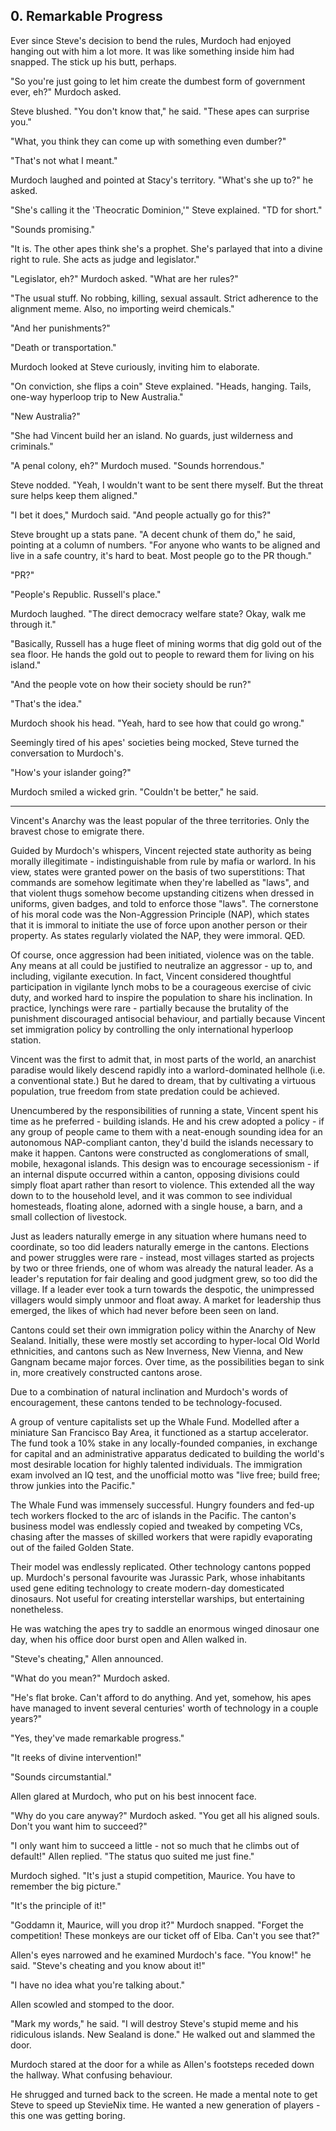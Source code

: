 ## 0. Remarkable Progress

Ever since Steve's decision to bend the rules, Murdoch had enjoyed hanging out with him a lot more. It was like something inside him had snapped. The stick up his butt, perhaps.

"So you're just going to let him create the dumbest form of government ever, eh?" Murdoch asked.

Steve blushed. "You don't know that," he said. "These apes can surprise you."

"What, you think they can come up with something even dumber?"

"That's not what I meant."

Murdoch laughed and pointed at Stacy's territory. "What's she up to?" he asked.

"She's calling it the 'Theocratic Dominion,'" Steve explained. "TD for short."

"Sounds promising."

"It is. The other apes think she's a prophet. She's parlayed that into a divine right to rule. She acts as judge and legislator."

"Legislator, eh?" Murdoch asked. "What are her rules?" 

"The usual stuff. No robbing, killing, sexual assault. Strict adherence to the alignment meme. Also, no importing weird chemicals."

"And her punishments?"

"Death or transportation."

Murdoch looked at Steve curiously, inviting him to elaborate.

"On conviction, she flips a coin" Steve explained. "Heads, hanging. Tails, one-way hyperloop trip to New Australia."

"New Australia?"

"She had Vincent build her an island. No guards, just wilderness and criminals."

"A penal colony, eh?" Murdoch mused. "Sounds horrendous."

Steve nodded. "Yeah, I wouldn't want to be sent there myself. But the threat sure helps keep them aligned."

"I bet it does," Murdoch said. "And people actually go for this?"

Steve brought up a stats pane. "A decent chunk of them do," he said, pointing at a column of numbers. "For anyone who wants to be aligned and live in a safe country, it's hard to beat. Most people go to the PR though."

"PR?"

"People's Republic. Russell's place."

Murdoch laughed. "The direct democracy welfare state? Okay, walk me through it."

"Basically, Russell has a huge fleet of mining worms that dig gold out of the sea floor. He hands the gold out to people to reward them for living on his island."

"And the people vote on how their society should be run?"

"That's the idea."

Murdoch shook his head. "Yeah, hard to see how that could go wrong."

Seemingly tired of his apes' societies being mocked, Steve turned the conversation to Murdoch's.

"How's your islander going?"

Murdoch smiled a wicked grin. "Couldn't be better," he said.

---

Vincent's Anarchy was the least popular of the three territories. Only the bravest chose to emigrate there.

Guided by Murdoch's whispers, Vincent rejected state authority as being morally illegitimate - indistinguishable from rule by mafia or warlord. In his view, states were granted power on the basis of two superstitions: That commands are somehow legitimate when they're labelled as "laws", and that violent thugs somehow become upstanding citizens when dressed in uniforms, given badges, and told to enforce those "laws". The cornerstone of his moral code was the Non-Aggression Principle (NAP), which states that it is immoral to initiate the use of force upon another person or their property. As states regularly violated the NAP, they were immoral. QED.

Of course, once aggression had been initiated, violence was on the table. Any means at all could be justified to neutralize an aggressor - up to, and including, vigilante execution. In fact, Vincent considered thoughtful participation in vigilante lynch mobs to be a courageous exercise of civic duty, and worked hard to inspire the population to share his inclination. In practice, lynchings were rare - partially because the brutality of the punishment discouraged antisocial behaviour, and partially because Vincent set immigration policy by controlling the only international hyperloop station.

Vincent was the first to admit that, in most parts of the world, an anarchist paradise would likely descend rapidly into a warlord-dominated hellhole (i.e. a conventional state.) But he dared to dream, that by cultivating a virtuous population, true freedom from state predation could be achieved.

Unencumbered by the responsibilities of running a state, Vincent spent his time as he preferred - building islands. He and his crew adopted a policy - if any group of people came to them with a neat-enough sounding idea for an autonomous NAP-compliant canton, they'd build the islands necessary to make it happen. Cantons were constructed as conglomerations of small, mobile, hexagonal islands. This design was to encourage secessionism - if an internal dispute occurred within a canton, opposing divisions could simply float apart rather than resort to violence. This extended all the way down to to the household level, and it was common to see individual homesteads, floating alone, adorned with a single house, a barn, and a small collection of livestock.

Just as leaders naturally emerge in any situation where humans need to coordinate, so too did leaders naturally emerge in the cantons. Elections and power struggles were rare - instead, most villages started as projects by two or three friends, one of whom was already the natural leader. As a leader's reputation for fair dealing and good judgment grew, so too did the village. If a leader ever took a turn towards the despotic, the unimpressed villagers would simply unmoor and float away. A market for leadership thus emerged, the likes of which had never before been seen on land.

Cantons could set their own immigration policy within the Anarchy of New Sealand. Initially, these were mostly set according to hyper-local Old World ethnicities, and cantons such as New Inverness, New Vienna, and New Gangnam became major forces. Over time, as the possibilities began to sink in, more creatively constructed cantons arose.

Due to a combination of natural inclination and Murdoch's words of encouragement, these cantons tended to be technology-focused.

A group of venture capitalists set up the Whale Fund. Modelled after a miniature San Francisco Bay Area, it functioned as a startup accelerator. The fund took a 10% stake in any locally-founded companies, in exchange for capital and an administrative apparatus dedicated to building the world's most desirable location for highly talented individuals. The immigration exam involved an IQ test, and the unofficial motto was "live free; build free; throw junkies into the Pacific."

The Whale Fund was immensely successful. Hungry founders and fed-up tech workers flocked to the arc of islands in the Pacific. The canton's business model was endlessly copied and tweaked by competing VCs, chasing after the masses of skilled workers that were rapidly evaporating out of the failed Golden State.

Their model was endlessly replicated. Other technology cantons popped up. Murdoch's personal favourite was Jurassic Park, whose inhabitants used gene editing technology to create modern-day domesticated dinosaurs. Not useful for creating interstellar warships, but entertaining nonetheless.

He was watching the apes try to saddle an enormous winged dinosaur one day, when his office door burst open and Allen walked in.

"Steve's cheating," Allen announced.

"What do you mean?" Murdoch asked.

"He's flat broke. Can't afford to do anything. And yet, somehow, his apes have managed to invent several centuries' worth of technology in a couple years?"

"Yes, they've made remarkable progress."

"It reeks of divine intervention!"

"Sounds circumstantial."

Allen glared at Murdoch, who put on his best innocent face.

"Why do you care anyway?" Murdoch asked. "You get all his aligned souls. Don't you want him to succeed?"

"I only want him to succeed a little - not so much that he climbs out of default!" Allen replied. "The status quo suited me just fine."

Murdoch sighed. "It's just a stupid competition, Maurice. You have to remember the big picture."

"It's the principle of it!"

"Goddamn it, Maurice, will you drop it?" Murdoch snapped. "Forget the competition! These monkeys are our ticket off of Elba. Can't you see that?"

Allen's eyes narrowed and he examined Murdoch's face. "You know!" he said. "Steve's cheating and you know about it!"

"I have no idea what you're talking about."

Allen scowled and stomped to the door.

"Mark my words," he said. "I will destroy Steve's stupid meme and his ridiculous islands. New Sealand is done." He walked out and slammed the door.

Murdoch stared at the door for a while as Allen's footsteps receded down the hallway. What confusing behaviour.

He shrugged and turned back to the screen. He made a mental note to get Steve to speed up StevieNix time. He wanted a new generation of players - this one was getting boring.
